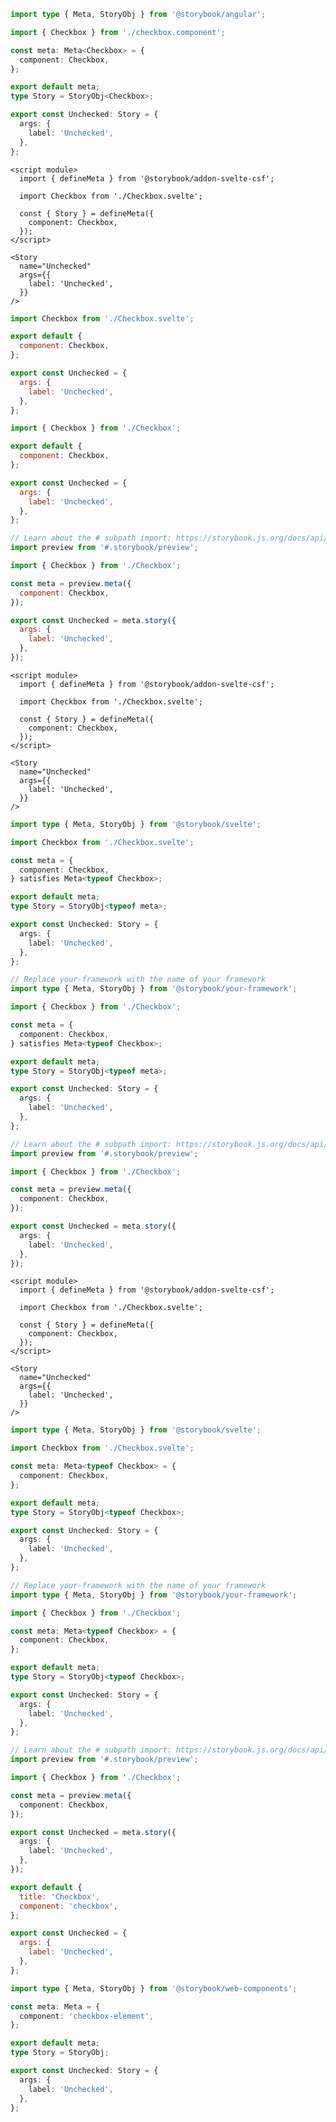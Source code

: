 ```ts filename="CheckBox.stories.ts" renderer="angular" language="ts"
import type { Meta, StoryObj } from '@storybook/angular';

import { Checkbox } from './checkbox.component';

const meta: Meta<Checkbox> = {
  component: Checkbox,
};

export default meta;
type Story = StoryObj<Checkbox>;

export const Unchecked: Story = {
  args: {
    label: 'Unchecked',
  },
};
```

```svelte filename="Checkbox.stories.svelte" renderer="svelte" language="js" tabTitle="Svelte CSF"
<script module>
  import { defineMeta } from '@storybook/addon-svelte-csf';

  import Checkbox from './Checkbox.svelte';

  const { Story } = defineMeta({
    component: Checkbox,
  });
</script>

<Story
  name="Unchecked"
  args={{
    label: 'Unchecked',
  }}
/>
```

```js filename="Checkbox.stories.js" renderer="svelte" language="js" tabTitle="CSF"
import Checkbox from './Checkbox.svelte';

export default {
  component: Checkbox,
};

export const Unchecked = {
  args: {
    label: 'Unchecked',
  },
};
```

```js filename="Checkbox.stories.js|jsx" renderer="common" language="js" tabTitle="CSF 3"
import { Checkbox } from './Checkbox';

export default {
  component: Checkbox,
};

export const Unchecked = {
  args: {
    label: 'Unchecked',
  },
};
```

```js filename="Checkbox.stories.js|jsx" renderer="react" language="js" tabTitle="CSF Factory 🧪"
// Learn about the # subpath import: https://storybook.js.org/docs/api/csf/csf-factories#subpath-imports
import preview from '#.storybook/preview';

import { Checkbox } from './Checkbox';

const meta = preview.meta({
  component: Checkbox,
});

export const Unchecked = meta.story({
  args: {
    label: 'Unchecked',
  },
});
```

```svelte filename="Checkbox.stories.svelte" renderer="svelte" language="ts-4-9" tabTitle="Svelte CSF"
<script module>
  import { defineMeta } from '@storybook/addon-svelte-csf';

  import Checkbox from './Checkbox.svelte';

  const { Story } = defineMeta({
    component: Checkbox,
  });
</script>

<Story
  name="Unchecked"
  args={{
    label: 'Unchecked',
  }}
/>
```

```ts filename="Checkbox.stories.ts" renderer="svelte" language="ts-4-9" tabTitle="CSF"
import type { Meta, StoryObj } from '@storybook/svelte';

import Checkbox from './Checkbox.svelte';

const meta = {
  component: Checkbox,
} satisfies Meta<typeof Checkbox>;

export default meta;
type Story = StoryObj<typeof meta>;

export const Unchecked: Story = {
  args: {
    label: 'Unchecked',
  },
};
```

```ts filename="Checkbox.stories.ts|tsx" renderer="common" language="ts-4-9" tabTitle="CSF 3"
// Replace your-framework with the name of your framework
import type { Meta, StoryObj } from '@storybook/your-framework';

import { Checkbox } from './Checkbox';

const meta = {
  component: Checkbox,
} satisfies Meta<typeof Checkbox>;

export default meta;
type Story = StoryObj<typeof meta>;

export const Unchecked: Story = {
  args: {
    label: 'Unchecked',
  },
};
```

```ts filename="Checkbox.stories.ts|tsx" renderer="react" language="ts-4-9" tabTitle="CSF Factory 🧪"
// Learn about the # subpath import: https://storybook.js.org/docs/api/csf/csf-factories#subpath-imports
import preview from '#.storybook/preview';

import { Checkbox } from './Checkbox';

const meta = preview.meta({
  component: Checkbox,
});

export const Unchecked = meta.story({
  args: {
    label: 'Unchecked',
  },
});
```

```svelte filename="Checkbox.stories.svelte" renderer="svelte" language="ts" tabTitle="Svelte CSF"
<script module>
  import { defineMeta } from '@storybook/addon-svelte-csf';

  import Checkbox from './Checkbox.svelte';

  const { Story } = defineMeta({
    component: Checkbox,
  });
</script>

<Story
  name="Unchecked"
  args={{
    label: 'Unchecked',
  }}
/>
```

```ts filename="Checkbox.stories.ts" renderer="svelte" language="ts" tabTitle="CSF"
import type { Meta, StoryObj } from '@storybook/svelte';

import Checkbox from './Checkbox.svelte';

const meta: Meta<typeof Checkbox> = {
  component: Checkbox,
};

export default meta;
type Story = StoryObj<typeof Checkbox>;

export const Unchecked: Story = {
  args: {
    label: 'Unchecked',
  },
};
```

```ts filename="Checkbox.stories.ts|tsx" renderer="common" language="ts" tabTitle="CSF 3"
// Replace your-framework with the name of your framework
import type { Meta, StoryObj } from '@storybook/your-framework';

import { Checkbox } from './Checkbox';

const meta: Meta<typeof Checkbox> = {
  component: Checkbox,
};

export default meta;
type Story = StoryObj<typeof Checkbox>;

export const Unchecked: Story = {
  args: {
    label: 'Unchecked',
  },
};
```

```ts filename="Checkbox.stories.ts|tsx" renderer="react" language="ts" tabTitle="CSF Factory 🧪"
// Learn about the # subpath import: https://storybook.js.org/docs/api/csf/csf-factories#subpath-imports
import preview from '#.storybook/preview';

import { Checkbox } from './Checkbox';

const meta = preview.meta({
  component: Checkbox,
});

export const Unchecked = meta.story({
  args: {
    label: 'Unchecked',
  },
});
```

```js filename="Checkbox.stories.js" renderer="web-components" language="js"
export default {
  title: 'Checkbox',
  component: 'checkbox',
};

export const Unchecked = {
  args: {
    label: 'Unchecked',
  },
};
```

```ts filename="Checkbox.stories.ts" renderer="web-components" language="ts"
import type { Meta, StoryObj } from '@storybook/web-components';

const meta: Meta = {
  component: 'checkbox-element',
};

export default meta;
type Story = StoryObj;

export const Unchecked: Story = {
  args: {
    label: 'Unchecked',
  },
};
```
